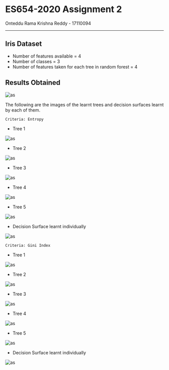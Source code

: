 # ES654-2020 Assignment 2

Onteddu Rama Krishna Reddy - 17110094

------


Iris Dataset
----
- Number of features available = 4
- Number of classes = 3
- Number of features taken for each tree in random forest = 4

Results Obtained
---

![as](Images/rf.png)

The following are the images of the learnt trees and decision surfaces learnt by each of them.

    Criteria: Entropy

 - Tree 1

 ![as](Images/tr11.png)

 - Tree 2

 ![as](Images/tr12.png)

 - Tree 3

 ![as](Images/tr13.png)

 - Tree 4

 ![as](Images/tr14.png)

 - Tree 5

 ![as](Images/tr15.png)

 - Decision Surface learnt individually

 ![as](Images/tr1.png)

    Criteria: Gini Index

  - Tree 1

 ![as](Images/tr21.png)

 - Tree 2

 ![as](Images/tr22.png)

 - Tree 3

 ![as](Images/tr23.png)

 - Tree 4

 ![as](Images/tr24.png)

 - Tree 5

 ![as](Images/tr25.png)

  - Decision Surface learnt individually

 ![as](Images/tr2.png)